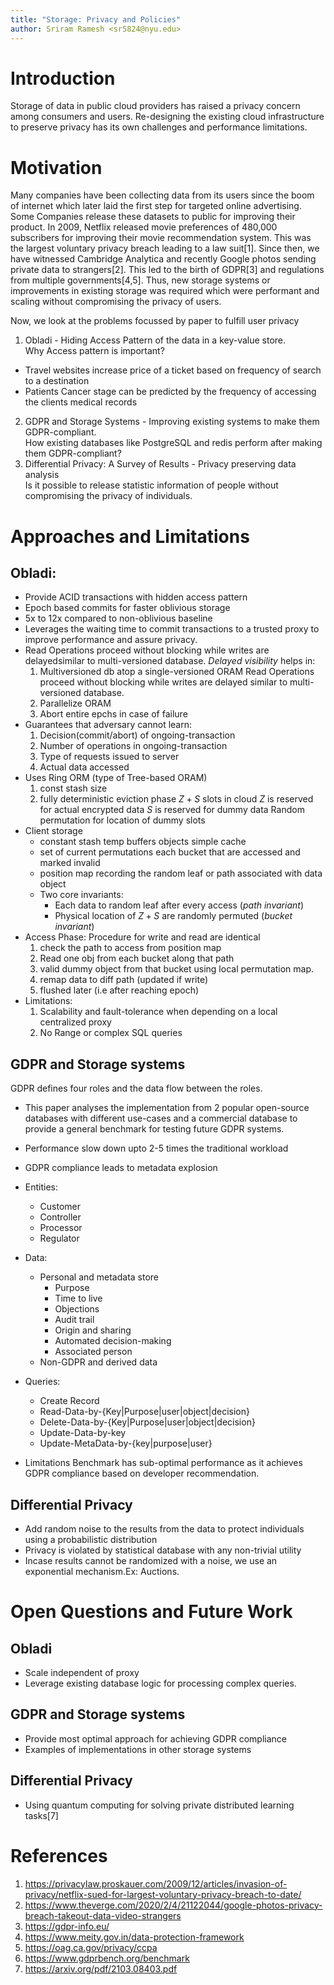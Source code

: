 ```yaml
---
title: "Storage: Privacy and Policies"
author: Sriram Ramesh <sr5824@nyu.edu>
---
```

# Introduction
Storage of data in public cloud providers has raised a privacy concern among 
consumers and users. Re-designing the existing cloud infrastructure to preserve 
privacy has its own challenges and performance limitations.


# Motivation
Many companies have been collecting data from its users since the boom of 
internet which later laid the first step for targeted online advertising.
Some Companies release these datasets to public for improving their product.
In 2009, Netflix released movie preferences of 480,000 subscribers for
improving their movie recommendation system. This was the largest voluntary
privacy breach leading to a law suit[1]. Since then, we have witnessed Cambridge
Analytica and recently Google photos sending private data to strangers[2].
This led to the birth of GDPR[3] and regulations from multiple governments[4,5].
Thus, new storage systems or improvements in existing storage was required which 
were performant and scaling without compromising the privacy of users.

Now, we look at the problems focussed by paper to fulfill user privacy
1. Obladi - Hiding Access Pattern of the data in a key-value store.\
Why Access pattern is important?
- Travel websites increase price of a ticket based on frequency of search to a destination
- Patients Cancer stage can be predicted by the frequency of accessing the clients medical records

2. GDPR and Storage Systems - Improving existing systems to make them GDPR-compliant.\
How existing databases like PostgreSQL and redis perform after making them 
GDPR-compliant? 
3. Differential Privacy: A Survey of Results - Privacy preserving data analysis\
Is it possible to release statistic information of people without compromising 
the privacy of individuals.

# Approaches and Limitations

## Obladi:

- Provide ACID transactions with hidden access pattern
- Epoch based commits for faster oblivious storage
- 5x to 12x compared to non-oblivious baseline
- Leverages the waiting time to commit transactions to a trusted proxy to improve performance and assure privacy.
- Read Operations proceed without blocking while writes are delayedsimilar to multi-versioned database. 
  *Delayed visibility* helps in: 
    1. Multiversioned db atop a single-versioned ORAM Read Operations proceed
       without blocking while writes are delayed similar to multi-versioned 
       database.
    2. Parallelize ORAM
    3. Abort entire epchs in case of failure
- Guarantees that adversary cannot learn:
  1. Decision(commit/abort) of ongoing-transaction
  2. Number of operations in ongoing-transaction
  3. Type of requests issued to server
  4. Actual data accessed
- Uses Ring ORM (type of Tree-based ORAM)
    1. const stash size
    2. fully deterministic eviction phase
      $Z+S$ slots in cloud
      $Z$ is reserved for actual encrypted data
      $S$ is reserved for dummy data
      Random permutation for location of dummy slots
- Client storage
  - constant stash temp buffers objects simple cache
  - set of current permutations each bucket that are accessed and marked invalid
  - position map recording the random leaf or path
      associated with data object
  - Two core invariants:
    - Each data to random leaf after every access
      (*path invariant*)
    - Physical location of $Z+S$ are randomly
      permuted (*bucket invariant*)
- Access Phase:
 Procedure for write and read are identical
  1. check the path to access from position map
  2. Read one obj from each bucket along that path
  3. valid dummy object from that bucket using local
     permutation map.
  4. remap data to diff path (updated if write)
  5. flushed later (i.e after reaching epoch)
- Limitations:
  1. Scalability and fault-tolerance when depending on a local centralized proxy
  2. No Range or complex SQL queries

## GDPR and Storage systems
GDPR defines four roles and the data flow between the roles.
- This paper analyses the implementation from 2 popular open-source 
  databases with different use-cases and a commercial database to
  provide a general benchmark for testing future GDPR systems.
- Performance slow down upto 2-5 times the traditional workload
- GDPR compliance leads to metadata explosion
- Entities:
  - Customer
  - Controller
  - Processor
  - Regulator
- Data:
  - Personal and metadata store
    - Purpose
    - Time to live
    - Objections
    - Audit trail
    - Origin and sharing
    - Automated decision-making
    - Associated person
  - Non-GDPR and derived data
- Queries:
  - Create Record
  - Read-Data-by-{Key|Purpose|user|object|decision}
  - Delete-Data-by-{Key|Purpose|user|object|decision}
  - Update-Data-by-key
  - Update-MetaData-by-{key|purpose|user}

- Limitations
Benchmark has sub-optimal performance as it achieves GDPR compliance based on developer
recommendation.

## Differential Privacy
- Add random noise to the results from the data to protect individuals using 
a probabilistic distribution
- Privacy is violated by statistical database with any non-trivial utility 
- Incase results cannot be randomized with a noise, we use an 
exponential mechanism.Ex: Auctions. 


# Open Questions and Future Work
## Obladi
- Scale independent of proxy
- Leverage existing database logic for processing complex queries. 
## GDPR and Storage systems
- Provide most optimal approach for achieving GDPR compliance
- Examples of implementations in other storage systems
## Differential Privacy
- Using quantum computing for solving private distributed learning tasks[7]
# References
1. https://privacylaw.proskauer.com/2009/12/articles/invasion-of-privacy/netflix-sued-for-largest-voluntary-privacy-breach-to-date/
2. https://www.theverge.com/2020/2/4/21122044/google-photos-privacy-breach-takeout-data-video-strangers
3. https://gdpr-info.eu/
4. https://www.meity.gov.in/data-protection-framework
5. https://oag.ca.gov/privacy/ccpa
6. https://www.gdprbench.org/benchmark
7. https://arxiv.org/pdf/2103.08403.pdf
